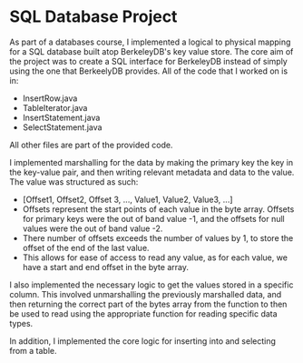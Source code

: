 # SQL Database Project

As part of a databases course, I implemented a logical to physical mapping for a SQL database built atop BerkeleyDB's key value store.
The core aim of the project was to create a SQL interface for BerkeleyDB instead of simply using the one that BerkeelyDB provides.
All of the code that I worked on is in:
- InsertRow.java
- TableIterator.java
- InsertStatement.java
- SelectStatement.java

All other files are part of the provided code.

I implemented marshalling for the data by making the primary key the key in the key-value pair, and then writing relevant metadata and data to the value. The value was structured as such:
- [Offset1, Offset2, Offset 3, ..., Value1, Value2, Value3, ...]
- Offsets represent the start points of each value in the byte array. Offsets for primary keys were the out of band value -1, and the offsets for null values were the out of band value -2.
- There number of offsets exceeds the number of values by 1, to store the offset of the end of the last value.
- This allows for ease of access to read any value, as for each value, we have a start and end offset in the byte array.

I also implemented the necessary logic to get the values stored in a specific column. This involved unmarshalling the previously marshalled data, and then returning the correct part of the bytes array from the function to then be used to read using the appropriate function for reading specific data types.

In addition, I implemented the core logic for inserting into and selecting from a table.